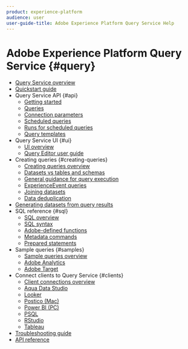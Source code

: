 ```yaml
---
product: experience-platform
audience: user
user-guide-title: Adobe Experience Platform Query Service Help
---
```


# Adobe Experience Platform Query Service {#query}

* [Query Service overview](home.md)
* [Quickstart guide](quickstart.md)
* Query Service API {#api}
  * [Getting started](api/getting-started.md)
  * [Queries](api/queries.md)
  * [Connection parameters](api/connection-parameters.md)
  * [Scheduled queries](api/scheduled-queries.md)
  * [Runs for scheduled queries](api/runs-scheduled-queries.md)
  * [Query templates](api/query-templates.md)
* Query Service UI {#ui}
  * [UI overview](ui/overview.md)
  * [Query Editor user guide](ui/user-guide.md)
* Creating queries {#creating-queries}
  * [Creating queries overview](creating-queries/creating-queries.md)
  * [Datasets vs tables and schemas](creating-queries/datasets-and-tables.md)
  * [General guidance for query execution](creating-queries/writing-queries.md)
  * [ExperienceEvent queries](creating-queries/experience-event-queries.md)
  * [Joining datasets](creating-queries/joining-datasets.md)
  * [Data deduplication](creating-queries/deduplication.md)
* [Generating datasets from query results](creating-queries/create-datasets.md)
* SQL reference {#sql}
  * [SQL overview](sql/overview.md)
  * [SQL syntax](sql/syntax.md)
  * [Adobe-defined functions](sql/adobe-defined-functions.md)
  * [Metadata commands](sql/metadata.md)
  * [Prepared statements](sql/prepared-statements.md)
* Sample queries {#samples}
  * [Sample queries overview](sample-queries/overview.md)
  * [Adobe Analytics](sample-queries/adobe-analytics.md)
  * [Adobe Target](sample-queries/adobe-target.md)
* Connect clients to Query Service {#clients}
  * [Client connections overview](clients/overview.md)
  * [Aqua Data Studio](clients/aqua-data-studio.md)
  * [Looker](clients/looker.md)
  * [Postico (Mac)](clients/postico.md)
  * [Power BI (PC)](clients/power-bi.md)
  * [PSQL](clients/psql.md)
  * [RStudio](clients/rstudio.md)
  * [Tableau](clients/tableau.md)
* [Troubleshooting guide](troubleshooting-guide.md)
* [API reference](https://www.adobe.io/apis/experienceplatform/home/api-reference.html#!acpdr/swagger-specs/qs-api.yaml)